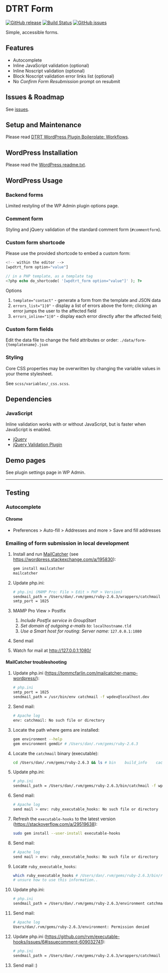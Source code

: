 # DTRT Form

[![GitHub release](https://img.shields.io/github/v/tag/dotherightthing/wpdtrt-form)](https://github.com/dotherightthing/wpdtrt-form/releases) [![Build Status](https://github.com/dotherightthing/wpdtrt-form/workflows/Build%20and%20release%20if%20tagged/badge.svg)](https://github.com/dotherightthing/wpdtrt-form/actions?query=workflow%3A%22Build+and+release+if+tagged%22) [![GitHub issues](https://img.shields.io/github/issues/dotherightthing/wpdtrt-form.svg)](https://github.com/dotherightthing/wpdtrt-form/issues)

Simple, accessible forms.

## Features

* Autocomplete
* Inline JavaScript validation (optional)
* Inline Noscript validation (optional)
* Block Noscript validation error links list (optional)
* No *Confirm Form Resubmission* prompt on resubmit

## Issues & Roadmap

See [issues](https://github.com/dotherightthing/wpdtrt-form/issues).

## Setup and Maintenance

Please read [DTRT WordPress Plugin Boilerplate: Workflows](https://github.com/dotherightthing/wpdtrt-plugin-boilerplate/wiki/Workflows).

## WordPress Installation

Please read the [WordPress readme.txt](readme.txt).

## WordPress Usage

### Backend forms

Limited restyling of the WP Admin plugin options page.

### Comment form

Styling and jQuery validation of the standard comment form (`#commentform`).

### Custom form shortcode

Please use the provided shortcode to embed a custom form:

```php
<!-- within the editor -->
[wpdtrt_form option="value"]

// in a PHP template, as a template tag
<?php echo do_shortcode( '[wpdtrt_form option="value"]' ); ?>
```

Options

1. `template="contact"` - generate a form from the template and JSON data
2. `errors_list="1|0"` - display a list of errors above the form; clicking an error jumps the user to the affected field
3. `errors_inline="1|0"` - display each error directly after the affected field;

### Custom form fields

Edit the data file to change the field attributes or order: `./data/form-{templatename}.json`

### Styling

Core CSS properties may be overwritten by changing the variable values in your theme stylesheet.

See `scss/variables/_css.scss`.

## Dependencies

### JavaScript

Inline validation works with or without JavaScript, but is faster when JavaScript is enabled.

* [jQuery](https://jquery.com/)
* [jQuery Validation Plugin](https://jqueryvalidation.org/)

## Demo pages

See plugin settings page in WP Admin.

---

## Testing

### Autocomplete

#### Chrome

* Preferences > Auto-fill > Addresses and more > Save and fill addresses

### Emailing of form submission in local development

1. Install and run [MailCatcher](https://mailcatcher.me/) (see <https://wordpress.stackexchange.com/a/195830>):

    ```sh
    gem install mailcatcher
    mailcatcher
    ```

1. Update php.ini:

    ```sh
    # php.ini (MAMP Pro: File > Edit > PHP > Version)
    sendmail_path = /Users/dan/.rvm/gems/ruby-2.6.3/wrappers/catchmail -f wpdev@localhost.dev # any email works
    smtp_port = 1025
    ```

1. MAMP Pro View > Postfix
    1. *Include Postfix service in GroupStart*
    2. *Set domain of outgoing e-mails to:* `localhostname.tld`
    3. *Use a Smart host for routing*: *Server name:* `127.0.0.1:1080`
1. Send mail
1. Watch for mail at <http://127.0.0.1:1080/>

#### MailCatcher troubleshooting

1. Update php.ini (<https://tommcfarlin.com/mailcatcher-mamp-wordpress/>):

    ```sh
    # php.ini
    smtp_port = 1025
    sendmail_path = /usr/bin/env catchmail -f wpdev@localhost.dev
    ```

1. Send mail:

    ```sh
    # Apache log
    env: catchmail: No such file or directory
    ```

1. Locate the path where gems are installed:

    ```sh
    gem environment --help
    gem environment gemdir # /Users/dan/.rvm/gems/ruby-2.6.3
    ```

1. Locate the `catchmail` binary (executable):

    ```sh
    cd /Users/dan/.rvm/gems/ruby-2.6.3 && ls # bin    build_info    cache    doc    environment    extensions    gems    specifications    wrappers
    ```

1. Update php.ini:

    ```sh
    # php.ini
    sendmail_path = /Users/dan/.rvm/gems/ruby-2.6.3/bin/catchmail -f wpdev@localhost.dev`
    ```

1. Send mail:

    ```sh
    # Apache log
    send mail > env: ruby_executable_hooks: No such file or directory
    ```

1. Refresh the `executable-hooks` to the latest version (<https://stackoverflow.com/a/29519638>):

    ```sh
    sudo gem install --user-install executable-hooks
    ```

1. Send mail:

    ```sh
    # Apache log
    send mail > env: ruby_executable_hooks: No such file or directory
    ```

1. Locate `ruby_executable_hooks`:

    ```sh
    which ruby_executable_hooks # /Users/dan/.rvm/gems/ruby-2.6.3/bin/ruby_executable_hooks
    # unsure how to use this information..
    ```

1. Update php.ini:

    ```sh
    # php.ini
    sendmail_path = /Users/dan/.rvm/gems/ruby-2.6.3/environment catchmail -f wpdev@localhost.dev
    ```

1. Send mail:

    ```sh
    # Apache log
    Users/dan/.rvm/gems/ruby-2.6.3/environment: Permission denied
    ```

1. Update php.ini (<https://github.com/rvm/executable-hooks/issues/6#issuecomment-609032741>):

    ```sh
    # php.ini
    sendmail_path = /Users/dan/.rvm/gems/ruby-2.6.3/wrappers/catchmail -f wpdev@localhost.dev
    ```

1. Send mail :)
